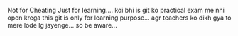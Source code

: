 Not for Cheating Just for learning....
koi bhi is git ko practical exam me nhi open krega this git is only for learning purpose...
agr teachers ko dikh gya to mere lode lg jayenge... so be aware...
